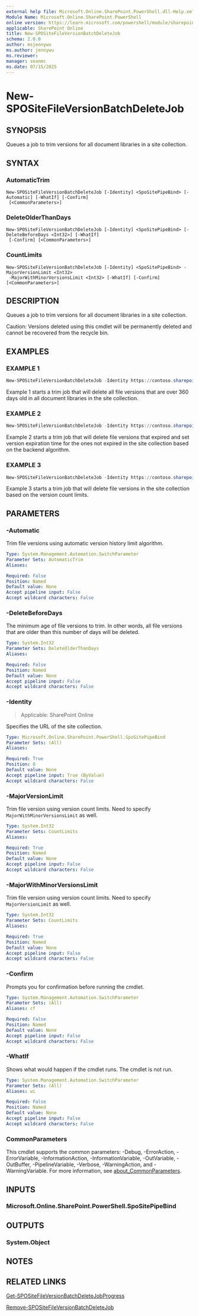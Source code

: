 ```yaml
---
external help file: Microsoft.Online.SharePoint.PowerShell.dll-Help.xml
Module Name: Microsoft.Online.SharePoint.PowerShell
online version: https://learn.microsoft.com/powershell/module/sharepoint-online/new-spositefileversionbatchdeletejob
applicable: SharePoint Online
title: New-SPOSiteFileVersionBatchDeleteJob
schema: 2.0.0
author: msjennywu
ms.author: jennywu
ms.reviewer:
manager: seanmc
ms.date: 07/15/2025
---
```


# New-SPOSiteFileVersionBatchDeleteJob

## SYNOPSIS

Queues a job to trim versions for all document libraries in a site collection.

## SYNTAX

### AutomaticTrim
```
New-SPOSiteFileVersionBatchDeleteJob [-Identity] <SpoSitePipeBind> [-Automatic] [-WhatIf] [-Confirm]
 [<CommonParameters>]
```

### DeleteOlderThanDays
```
New-SPOSiteFileVersionBatchDeleteJob [-Identity] <SpoSitePipeBind> [-DeleteBeforeDays <Int32>] [-WhatIf]
 [-Confirm] [<CommonParameters>]
```

### CountLimits
```
New-SPOSiteFileVersionBatchDeleteJob [-Identity] <SpoSitePipeBind> -MajorVersionLimit <Int32>
 -MajorWithMinorVersionsLimit <Int32> [-WhatIf] [-Confirm] [<CommonParameters>]
```

## DESCRIPTION

Queues a job to trim versions for all document libraries in a site collection.

Caution: Versions deleted using this cmdlet will be permanently deleted and cannot be recovered from the recycle bin.

## EXAMPLES

### EXAMPLE 1

```powershell
New-SPOSiteFileVersionBatchDeleteJob -Identity https://contoso.sharepoint.com/sites/site1 -DeleteBeforeDays 360
```

Example 1 starts a trim job that will delete all file versions that are over 360 days old in all document libraries in the site collection.

### EXAMPLE 2

```powershell
New-SPOSiteFileVersionBatchDeleteJob -Identity https://contoso.sharepoint.com/sites/site1 -Automatic
```

Example 2 starts a trim job that will delete file versions that expired and set version expiration time for the ones not expired in the site collection based on the backend algorithm.

### EXAMPLE 3

```powershell
New-SPOSiteFileVersionBatchDeleteJob -Identity https://contoso.sharepoint.com/sites/site1 -MajorVersionLimit 30 -MajorWithMinorVersionsLimit 10
```

Example 3 starts a trim job that will delete file versions in the site collection based on the version count limits.

## PARAMETERS

### -Automatic
Trim file versions using automatic version history limit algorithm.

```yaml
Type: System.Management.Automation.SwitchParameter
Parameter Sets: AutomaticTrim
Aliases:

Required: False
Position: Named
Default value: None
Accept pipeline input: False
Accept wildcard characters: False
```

### -DeleteBeforeDays
The minimum age of file versions to trim. In other words, all file versions that are older than this number of days will be deleted.

```yaml
Type: System.Int32
Parameter Sets: DeleteOlderThanDays
Aliases:

Required: False
Position: Named
Default value: None
Accept pipeline input: False
Accept wildcard characters: False
```

### -Identity

> Applicable: SharePoint Online

Specifies the URL of the site collection.

```yaml
Type: Microsoft.Online.SharePoint.PowerShell.SpoSitePipeBind
Parameter Sets: (All)
Aliases:

Required: True
Position: 0
Default value: None
Accept pipeline input: True (ByValue)
Accept wildcard characters: False
```

### -MajorVersionLimit
Trim file version using version count limits. Need to specify `MajorWithMinorVersionsLimit` as well.

```yaml
Type: System.Int32
Parameter Sets: CountLimits
Aliases:

Required: True
Position: Named
Default value: None
Accept pipeline input: False
Accept wildcard characters: False
```

### -MajorWithMinorVersionsLimit
Trim file version using version count limits. Need to specify `MajorVersionLimit` as well.

```yaml
Type: System.Int32
Parameter Sets: CountLimits
Aliases:

Required: True
Position: Named
Default value: None
Accept pipeline input: False
Accept wildcard characters: False
```

### -Confirm
Prompts you for confirmation before running the cmdlet.

```yaml
Type: System.Management.Automation.SwitchParameter
Parameter Sets: (All)
Aliases: cf

Required: False
Position: Named
Default value: None
Accept pipeline input: False
Accept wildcard characters: False
```

### -WhatIf
Shows what would happen if the cmdlet runs.
The cmdlet is not run.

```yaml
Type: System.Management.Automation.SwitchParameter
Parameter Sets: (All)
Aliases: wi

Required: False
Position: Named
Default value: None
Accept pipeline input: False
Accept wildcard characters: False
```

### CommonParameters

This cmdlet supports the common parameters: -Debug, -ErrorAction, -ErrorVariable, -InformationAction, -InformationVariable, -OutVariable, -OutBuffer, -PipelineVariable, -Verbose, -WarningAction, and -WarningVariable. For more information, see [about_CommonParameters](https://go.microsoft.com/fwlink/?LinkID=113216).

## INPUTS

### Microsoft.Online.SharePoint.PowerShell.SpoSitePipeBind

## OUTPUTS

### System.Object

## NOTES

## RELATED LINKS

[Get-SPOSiteFileVersionBatchDeleteJobProgress](Get-SPOSiteFileVersionBatchDeleteJobProgress.md)

[Remove-SPOSiteFileVersionBatchDeleteJob](Remove-SPOSiteFileVersionBatchDeleteJob.md)
